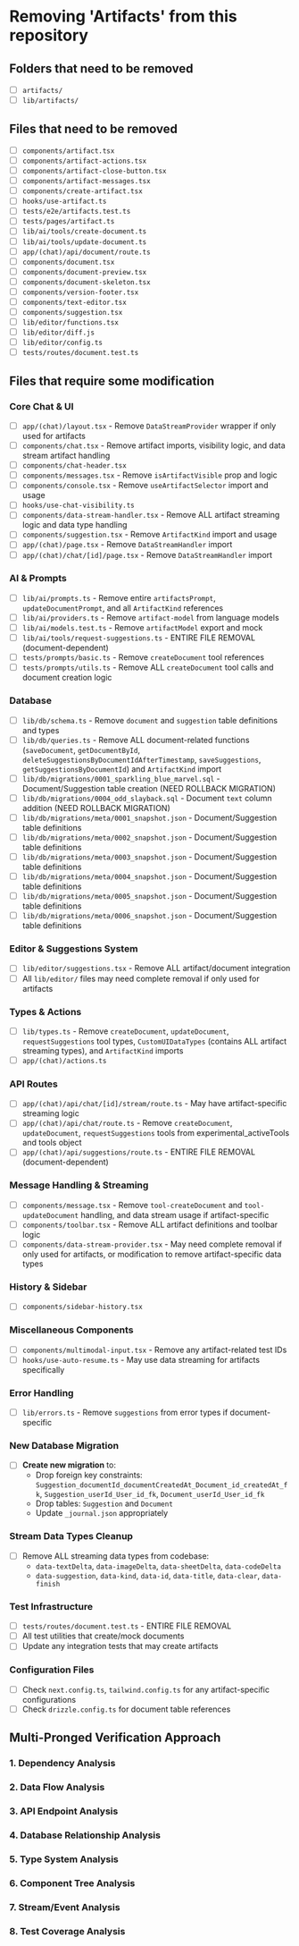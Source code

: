 # Removing 'Artifacts' from this repository

## Folders that need to be removed

- [ ] `artifacts/`
- [ ] `lib/artifacts/`

## Files that need to be removed

- [ ] `components/artifact.tsx`
- [ ] `components/artifact-actions.tsx`
- [ ] `components/artifact-close-button.tsx`
- [ ] `components/artifact-messages.tsx`
- [ ] `components/create-artifact.tsx`
- [ ] `hooks/use-artifact.ts`
- [ ] `tests/e2e/artifacts.test.ts`
- [ ] `tests/pages/artifact.ts`
- [ ] `lib/ai/tools/create-document.ts`
- [ ] `lib/ai/tools/update-document.ts`
- [ ] `app/(chat)/api/document/route.ts`
- [ ] `components/document.tsx`
- [ ] `components/document-preview.tsx`
- [ ] `components/document-skeleton.tsx`
- [ ] `components/version-footer.tsx`
- [ ] `components/text-editor.tsx`
- [ ] `components/suggestion.tsx`
- [ ] `lib/editor/functions.tsx`
- [ ] `lib/editor/diff.js`
- [ ] `lib/editor/config.ts`
- [ ] `tests/routes/document.test.ts`

## Files that require some modification

### Core Chat & UI

- [ ] `app/(chat)/layout.tsx` - Remove `DataStreamProvider` wrapper if only used for artifacts
- [ ] `components/chat.tsx` - Remove artifact imports, visibility logic, and data stream artifact handling
- [ ] `components/chat-header.tsx`
- [ ] `components/messages.tsx` - Remove `isArtifactVisible` prop and logic
- [ ] `components/console.tsx` - Remove `useArtifactSelector` import and usage
- [ ] `hooks/use-chat-visibility.ts`
- [ ] `components/data-stream-handler.tsx` - Remove ALL artifact streaming logic and data type handling
- [ ] `components/suggestion.tsx` - Remove `ArtifactKind` import and usage
- [ ] `app/(chat)/page.tsx` - Remove `DataStreamHandler` import
- [ ] `app/(chat)/chat/[id]/page.tsx` - Remove `DataStreamHandler` import

### AI & Prompts

- [ ] `lib/ai/prompts.ts` - Remove entire `artifactsPrompt`, `updateDocumentPrompt`, and all `ArtifactKind` references
- [ ] `lib/ai/providers.ts` - Remove `artifact-model` from language models
- [ ] `lib/ai/models.test.ts` - Remove `artifactModel` export and mock
- [ ] `lib/ai/tools/request-suggestions.ts` - ENTIRE FILE REMOVAL (document-dependent)
- [ ] `tests/prompts/basic.ts` - Remove `createDocument` tool references
- [ ] `tests/prompts/utils.ts` - Remove ALL `createDocument` tool calls and document creation logic

### Database

- [ ] `lib/db/schema.ts` - Remove `document` and `suggestion` table definitions and types
- [ ] `lib/db/queries.ts` - Remove ALL document-related functions (`saveDocument`, `getDocumentById`, `deleteSuggestionsByDocumentIdAfterTimestamp`, `saveSuggestions`, `getSuggestionsByDocumentId`) and `ArtifactKind` import
- [ ] `lib/db/migrations/0001_sparkling_blue_marvel.sql` - Document/Suggestion table creation (NEED ROLLBACK MIGRATION)
- [ ] `lib/db/migrations/0004_odd_slayback.sql` - Document `text` column addition (NEED ROLLBACK MIGRATION)
- [ ] `lib/db/migrations/meta/0001_snapshot.json` - Document/Suggestion table definitions
- [ ] `lib/db/migrations/meta/0002_snapshot.json` - Document/Suggestion table definitions
- [ ] `lib/db/migrations/meta/0003_snapshot.json` - Document/Suggestion table definitions
- [ ] `lib/db/migrations/meta/0004_snapshot.json` - Document/Suggestion table definitions
- [ ] `lib/db/migrations/meta/0005_snapshot.json` - Document/Suggestion table definitions
- [ ] `lib/db/migrations/meta/0006_snapshot.json` - Document/Suggestion table definitions

### Editor & Suggestions System

- [ ] `lib/editor/suggestions.tsx` - Remove ALL artifact/document integration
- [ ] All `lib/editor/` files may need complete removal if only used for artifacts

### Types & Actions

- [ ] `lib/types.ts` - Remove `createDocument`, `updateDocument`, `requestSuggestions` tool types, `CustomUIDataTypes` (contains ALL artifact streaming types), and `ArtifactKind` imports
- [ ] `app/(chat)/actions.ts`

### API Routes

- [ ] `app/(chat)/api/chat/[id]/stream/route.ts` - May have artifact-specific streaming logic
- [ ] `app/(chat)/api/chat/route.ts` - Remove `createDocument`, `updateDocument`, `requestSuggestions` tools from experimental_activeTools and tools object
- [ ] `app/(chat)/api/suggestions/route.ts` - ENTIRE FILE REMOVAL (document-dependent)

### Message Handling & Streaming

- [ ] `components/message.tsx` - Remove `tool-createDocument` and `tool-updateDocument` handling, and data stream usage if artifact-specific
- [ ] `components/toolbar.tsx` - Remove ALL artifact definitions and toolbar logic
- [ ] `components/data-stream-provider.tsx` - May need complete removal if only used for artifacts, or modification to remove artifact-specific data types

### History & Sidebar

- [ ] `components/sidebar-history.tsx`

### Miscellaneous Components

- [ ] `components/multimodal-input.tsx` - Remove any artifact-related test IDs
- [ ] `hooks/use-auto-resume.ts` - May use data streaming for artifacts specifically

### Error Handling

- [ ] `lib/errors.ts` - Remove `suggestions` from error types if document-specific

### New Database Migration

- [ ] **Create new migration** to:
  - Drop foreign key constraints: `Suggestion_documentId_documentCreatedAt_Document_id_createdAt_fk`, `Suggestion_userId_User_id_fk`, `Document_userId_User_id_fk`
  - Drop tables: `Suggestion` and `Document`
  - Update `_journal.json` appropriately

### Stream Data Types Cleanup

- [ ] Remove ALL streaming data types from codebase:
  - `data-textDelta`, `data-imageDelta`, `data-sheetDelta`, `data-codeDelta`
  - `data-suggestion`, `data-kind`, `data-id`, `data-title`, `data-clear`, `data-finish`

### Test Infrastructure

- [ ] `tests/routes/document.test.ts` - ENTIRE FILE REMOVAL
- [ ] All test utilities that create/mock documents
- [ ] Update any integration tests that may create artifacts

### Configuration Files

- [ ] Check `next.config.ts`, `tailwind.config.ts` for any artifact-specific configurations
- [ ] Check `drizzle.config.ts` for document table references

## Multi-Pronged Verification Approach

### 1. **Dependency Analysis**

### 2. **Data Flow Analysis**

### 3. **API Endpoint Analysis**

### 4. **Database Relationship Analysis**

### 5. **Type System Analysis**

### 6. **Component Tree Analysis**

### 7. **Stream/Event Analysis**

### 8. **Test Coverage Analysis**
